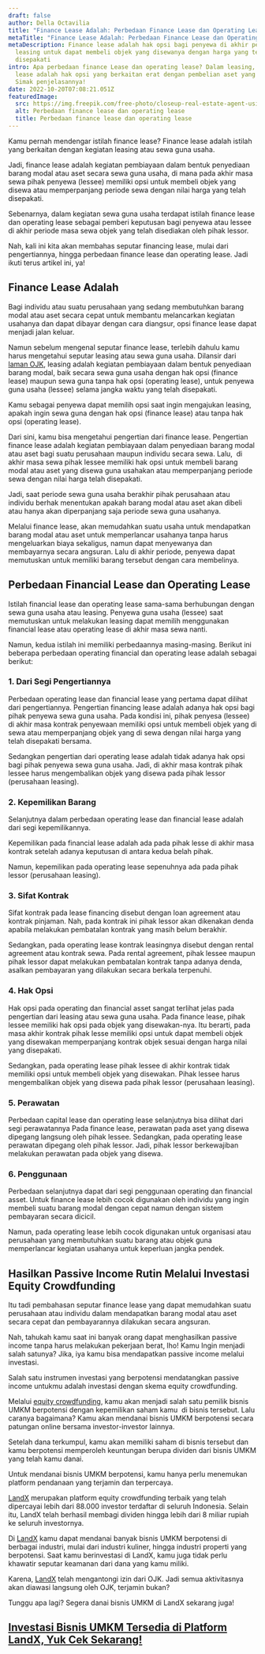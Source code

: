 ```yaml
---
draft: false
author: Della Octavilia
title: "Finance Lease Adalah: Perbedaan Finance Lease dan Operating Lease"
metaTitle: "Finance Lease Adalah: Perbedaan Finance Lease dan Operating Lease"
metaDescription: Finance lease adalah hak opsi bagi penyewa di akhir periode
  leasing untuk dapat membeli objek yang disewanya dengan harga yang telah
  disepakati
intro: Apa perbedaan finance Lease dan operating lease? Dalam leasing, finance
  lease adalah hak opsi yang berkaitan erat dengan pembelian aset yang disewa.
  Simak penjelasannya!
date: 2022-10-20T07:08:21.051Z
featuredImage:
  src: https://img.freepik.com/free-photo/closeup-real-estate-agent-using-calculator-while-his-client-is-signing-contract_637285-10892.jpg?w=740&t=st=1666250064~exp=1666250664~hmac=2b0581ac6d9478b5739255ec417e8cd4e2fc048d539c7f65ebfe7edbf2bccc10
  alt: Perbedaan finance lease dan operating lease
  title: Perbedaan finance lease dan operating lease
---
```

<!--StartFragment-->

Kamu pernah mendengar istilah finance lease? Finance lease adalah istilah yang berkaitan dengan kegiatan leasing atau sewa guna usaha. 



Jadi, finance lease adalah kegiatan pembiayaan dalam bentuk penyediaan barang modal atau aset secara sewa guna usaha, di mana pada akhir masa sewa pihak penyewa (lessee) memiliki opsi untuk membeli objek yang disewa atau memperpanjang periode sewa dengan nilai harga yang telah disepakati. 



Sebenarnya, dalam kegiatan sewa guna usaha terdapat istilah finance lease dan operating lease sebagai pemberi keputusan bagi penyewa atau lessee di akhir periode masa sewa objek yang telah disediakan oleh pihak lessor.



Nah, kali ini kita akan membahas seputar financing lease, mulai dari pengertiannya, hingga perbedaan finance lease dan operating lease. Jadi ikuti terus artikel ini, ya!



## Finance Lease Adalah

Bagi individu atau suatu perusahaan yang sedang membutuhkan barang modal atau aset secara cepat untuk membantu melancarkan kegiatan usahanya dan dapat dibayar dengan cara diangsur, opsi finance lease dapat menjadi jalan keluar.



Namun sebelum mengenal seputar finance lease, terlebih dahulu kamu harus mengetahui seputar leasing atau sewa guna usaha. Dilansir dari [laman OJK](https://sikapiuangmu.ojk.go.id/FrontEnd/CMS/Article/82), leasing adalah kegiatan pembiayaan dalam bentuk penyediaan barang modal, baik secara sewa guna usaha dengan hak opsi (finance lease) maupun sewa guna tanpa hak opsi (operating lease), untuk penyewa guna usaha (lessee) selama jangka waktu yang telah disepakati.



Kamu sebagai penyewa dapat memilih opsi saat ingin mengajukan leasing, apakah ingin sewa guna dengan hak opsi (finance lease) atau tanpa hak opsi (operating lease). 



Dari sini, kamu bisa mengetahui pengertian dari finance lease. Pengertian finance lease adalah kegiatan pembiayaan dalam penyediaan barang modal atau aset bagi suatu perusahaan maupun individu secara sewa. Lalu,  di akhir masa sewa pihak lessee memiliki hak opsi untuk membeli barang modal atau aset yang disewa guna usahakan atau memperpanjang periode sewa dengan nilai harga telah disepakati.



Jadi, saat periode sewa guna usaha berakhir pihak perusahaan atau individu berhak menentukan apakah barang modal atau aset akan dibeli atau hanya akan diperpanjang saja periode sewa guna usahanya.



Melalui finance lease, akan memudahkan suatu usaha untuk mendapatkan barang modal atau aset untuk memperlancar usahanya tanpa harus mengeluarkan biaya sekaligus, namun dapat menyewanya dan membayarnya secara angsuran. Lalu di akhir periode, penyewa dapat memutuskan untuk memiliki barang tersebut dengan cara membelinya.

## Perbedaan Financial Lease dan Operating Lease

Istilah financial lease dan operating lease sama-sama berhubungan dengan sewa guna usaha atau leasing. Penyewa guna usaha (lessee) saat memutuskan untuk melakukan leasing dapat memilih menggunakan financial lease atau operating lease di akhir masa sewa nanti.



Namun, kedua istilah ini memiliki perbedaannya masing-masing. Berikut ini beberapa perbedaan operating financial dan operating lease adalah sebagai berikut:

### 1. Dari Segi Pengertiannya

Perbedaan operating lease dan financial lease yang pertama dapat dilihat dari pengertiannya. Pengertian financing lease adalah adanya hak opsi bagi pihak penyewa sewa guna usaha. Pada kondisi ini, pihak penyesa (lessee) di akhir masa kontrak penyewaan memiliki opsi untuk membeli objek yang di sewa atau memperpanjang objek yang di sewa dengan nilai harga yang telah disepakati bersama.



Sedangkan pengertian dari operating lease adalah tidak adanya hak opsi bagi pihak penyewa sewa guna usaha. Jadi, di akhir masa kontrak pihak lessee harus mengembalikan objek yang disewa pada pihak lessor (perusahaan leasing).

### 2. Kepemilikan Barang

Selanjutnya dalam perbedaan operating lease dan financial lease adalah dari segi kepemilikannya. 



Kepemilikan pada financial lease adalah ada pada pihak lesse di akhir masa kontrak setelah adanya keputusan di antara kedua belah pihak.



Namun, kepemilikan pada operating lease sepenuhnya ada pada pihak lessor (perusahaan leasing).

### 3. Sifat Kontrak

Sifat kontrak pada lease financing disebut dengan loan agreement atau kontrak pinjaman. Nah, pada kontrak ini pihak lessor akan dikenakan denda apabila melakukan pembatalan kontrak yang masih belum berakhir.



Sedangkan, pada operating lease kontrak leasingnya disebut dengan rental agreement atau kontrak sewa. Pada rental agreement, pihak lessee maupun pihak lessor dapat melakukan pembatalan kontrak tanpa adanya denda, asalkan pembayaran yang dilakukan secara berkala terpenuhi.

### 4. Hak Opsi

Hak opsi pada operating dan financial asset sangat terlihat jelas pada pengertian dari leasing atau sewa guna usaha. Pada finance lease, pihak lessee memiliki hak opsi pada objek yang disewakan-nya. Itu berarti, pada masa akhir kontrak pihak lesse memiliki opsi untuk dapat membeli objek yang disewakan memperpanjang kontrak objek sesuai dengan harga nilai yang disepakati.



Sedangkan, pada operating lease pihak lessee di akhir kontrak tidak memiliki opsi untuk membeli objek yang disewakan. Pihak lessee harus mengembalikan objek yang disewa pada pihak lessor (perusahaan leasing).

### 5. Perawatan

Perbedaan capital lease dan operating lease selanjutnya bisa dilihat dari segi perawatannya Pada finance lease, perawatan pada aset yang disewa dipegang langsung oleh pihak lessee. Sedangkan, pada operating lease perawatan dipegang oleh pihak lessor. Jadi, pihak lessor berkewajiban melakukan perawatan pada objek yang disewa.

### 6. Penggunaan

Perbedaan selanjutnya dapat dari segi penggunaan operating dan financial asset. Untuk finance lease lebih cocok digunakan oleh individu yang ingin membeli suatu barang modal dengan cepat namun dengan sistem pembayaran secara dicicil.



Namun, pada operating lease lebih cocok digunakan untuk organisasi atau perusahaan yang membutuhkan suatu barang atau objek guna memperlancar kegiatan usahanya untuk keperluan jangka pendek.



## Hasilkan Passive Income Rutin Melalui Investasi Equity Crowdfunding

Itu tadi pembahasan seputar finance lease yang dapat memudahkan suatu perusahaan atau individu dalam mendapatkan barang modal atau aset secara cepat dan pembayarannya dilakukan secara angsuran.



Nah, tahukah kamu saat ini banyak orang dapat menghasilkan passive income tanpa harus melakukan pekerjaan berat, lho! Kamu Ingin menjadi salah satunya? Jika, iya kamu bisa mendapatkan passive income melalui investasi.



Salah satu instrumen investasi yang berpotensi mendatangkan passive income untukmu adalah investasi dengan skema equity crowdfunding. 



Melalui [equity crowdfunding](https://landx.id/), kamu akan menjadi salah satu pemilik bisnis UMKM berpotensi dengan kepemilikan saham kamu  di bisnis tersebut. Lalu caranya bagaimana? Kamu akan mendanai bisnis UMKM berpotensi secara patungan online bersama investor-investor lainnya.



Setelah dana terkumpul, kamu akan memiliki saham di bisnis tersebut dan kamu berpotensi memperoleh keuntungan berupa dividen dari bisnis UMKM yang telah kamu danai.



Untuk mendanai bisnis UMKM berpotensi, kamu hanya perlu menemukan platform pendanaan yang terjamin dan terpercaya.



[LandX](https://landx.id/) merupakan platform equity crowdfunding terbaik yang telah dipercayai lebih dari 88.000 investor terdaftar di seluruh Indonesia. Selain itu, LandX telah berhasil membagi dividen hingga lebih dari 8 miliar rupiah ke seluruh investornya.



Di [LandX](https://landx.id/) kamu dapat mendanai banyak bisnis UMKM berpotensi di berbagai industri, mulai dari industri kuliner, hingga industri properti yang berpotensi. Saat kamu berinvestasi di LandX, kamu juga tidak perlu khawatir seputar keamanan dari dana yang kamu miliki.



Karena, [LandX](https://landx.id/) telah mengantongi izin dari OJK. Jadi semua aktivitasnya akan diawasi langsung oleh OJK, terjamin bukan? 

Tunggu apa lagi? Segera danai bisnis UMKM di LandX sekarang juga!

## [Investasi Bisnis UMKM Tersedia di Platform LandX, Yuk Cek Sekarang!](https://app.landx.id/?utm_source=Organic+Page&utm_medium=Content+Blog&utm_campaign=BlogLandX&utm_id=Blog)



<!--EndFragment-->